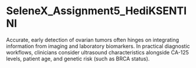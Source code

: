 # SeleneX_Assignment5_HediKSENTINI
Accurate, early detection of ovarian tumors often hinges on integrating information from imaging and laboratory biomarkers. In practical diagnostic workflows, clinicians consider ultrasound characteristics alongside CA-125 levels, patient age, and genetic risk (such as BRCA status). 

